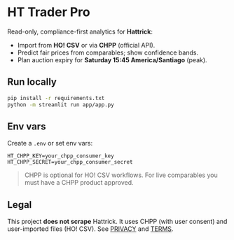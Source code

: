 # HT Trader Pro

Read-only, compliance-first analytics for **Hattrick**:
- Import from **HO! CSV** or via **CHPP** (official API).
- Predict fair prices from comparables; show confidence bands.
- Plan auction expiry for **Saturday 15:45 America/Santiago** (peak).

## Run locally
```bash
pip install -r requirements.txt
python -m streamlit run app/app.py
```

## Env vars
Create a `.env` or set env vars:
```
HT_CHPP_KEY=your_chpp_consumer_key
HT_CHPP_SECRET=your_chpp_consumer_secret
```

> CHPP is optional for HO! CSV workflows. For live comparables you must have a CHPP product approved.

## Legal
This project **does not scrape** Hattrick. It uses CHPP (with user consent) and user-imported files (HO! CSV). See [PRIVACY](PRIVACY.md) and [TERMS](TERMS.md).
